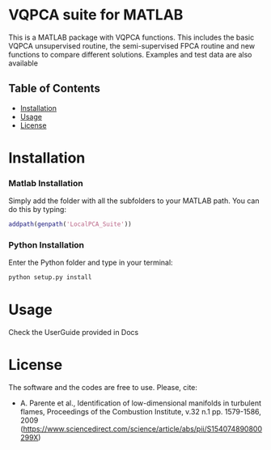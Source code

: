 # VQPCA suite for MATLAB

This is a MATLAB package with VQPCA functions. 
This includes the basic VQPCA unsupervised routine, 
the semi-supervised FPCA routine and new functions 
to compare different solutions. 
Examples and test data are also available

## Table of Contents

- [Installation](#installation)
- [Usage](#usage)
- [License](#license?)

# Installation

### Matlab Installation

Simply add the folder with all the subfolders to your MATLAB path.
You can do this by typing:

```matlab
addpath(genpath('LocalPCA_Suite'))
```

### Python Installation

Enter the Python folder and type in your terminal:
```python
python setup.py install
```

# Usage

Check the UserGuide provided in Docs

# License

The software and the codes are free to use. Please, cite:

- A. Parente et al., Identification of low-dimensional manifolds in turbulent flames, Proceedings of the Combustion Institute, v.32 n.1 pp. 1579-1586, 2009
(https://www.sciencedirect.com/science/article/abs/pii/S154074890800299X)




